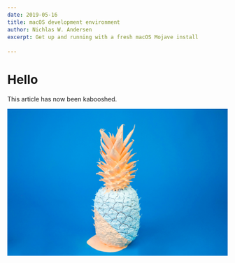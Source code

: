 ```yaml
---
date: 2019-05-16
title: macOS development environment
author: Nichlas W. Andersen
excerpt: Get up and running with a fresh macOS Mojave install

---
```

# Hello

This article has now been kabooshed.

![](/uploads/cody-davis-253925-unsplash.jpg)